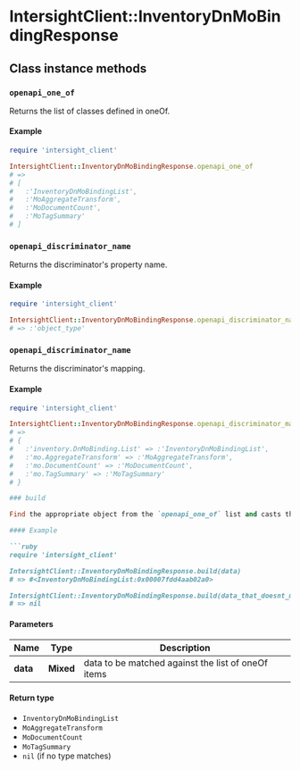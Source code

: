 # IntersightClient::InventoryDnMoBindingResponse

## Class instance methods

### `openapi_one_of`

Returns the list of classes defined in oneOf.

#### Example

```ruby
require 'intersight_client'

IntersightClient::InventoryDnMoBindingResponse.openapi_one_of
# =>
# [
#   :'InventoryDnMoBindingList',
#   :'MoAggregateTransform',
#   :'MoDocumentCount',
#   :'MoTagSummary'
# ]
```

### `openapi_discriminator_name`

Returns the discriminator's property name.

#### Example

```ruby
require 'intersight_client'

IntersightClient::InventoryDnMoBindingResponse.openapi_discriminator_name
# => :'object_type'
```

### `openapi_discriminator_name`

Returns the discriminator's mapping.

#### Example

```ruby
require 'intersight_client'

IntersightClient::InventoryDnMoBindingResponse.openapi_discriminator_mapping
# =>
# {
#   :'inventory.DnMoBinding.List' => :'InventoryDnMoBindingList',
#   :'mo.AggregateTransform' => :'MoAggregateTransform',
#   :'mo.DocumentCount' => :'MoDocumentCount',
#   :'mo.TagSummary' => :'MoTagSummary'
# }

### build

Find the appropriate object from the `openapi_one_of` list and casts the data into it.

#### Example

```ruby
require 'intersight_client'

IntersightClient::InventoryDnMoBindingResponse.build(data)
# => #<InventoryDnMoBindingList:0x00007fdd4aab02a0>

IntersightClient::InventoryDnMoBindingResponse.build(data_that_doesnt_match)
# => nil
```

#### Parameters

| Name | Type | Description |
| ---- | ---- | ----------- |
| **data** | **Mixed** | data to be matched against the list of oneOf items |

#### Return type

- `InventoryDnMoBindingList`
- `MoAggregateTransform`
- `MoDocumentCount`
- `MoTagSummary`
- `nil` (if no type matches)

